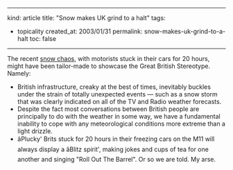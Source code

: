 -----
kind: article
title: "Snow makes UK grind to a halt"
tags:
- topicality
created_at: 2003/01/31
permalink: snow-makes-uk-grind-to-a-halt
toc: false
-----

<p>The recent <a href="http://news.bbc.co.uk/1/hi/uk/2711977.stm" title="Snow chaos">snow chaos</a>, with motorists stuck in their cars for 20 hours, might have been tailor-made to showcase the Great British Stereotype. Namely:</p>


<ul>
 <li>British infrastructure, creaky at the best of times, inevitably buckles under the strain of totally unexpected events &mdash; such as a snow storm that was clearly indicated on all of the TV and Radio weather forecasts.</li>
 <li>Despite the fact most conversations between British people are principally to do with the weather in some way, we have a fundamental inability to cope with any meteorological conditions more extreme than a light drizzle.</li>
 <li>âPlucky' Brits stuck for 20 hours in their freezing cars on the M11 will always display a âBlitz spirit', making jokes and cups of tea for one another and singing "Roll Out The Barrel". Or so we are told. My arse.</li>
</ul>


